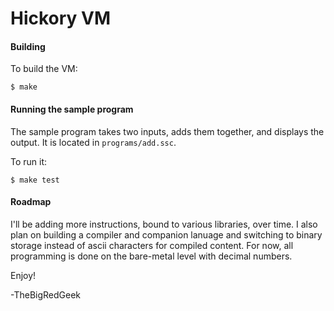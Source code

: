 Hickory VM
==========

#### Building

To build the VM:

    $ make


#### Running the sample program

The sample program takes two inputs, adds them together, and displays the output.  It is located in `programs/add.ssc`.

To run it:

    $ make test


#### Roadmap

I'll be adding more instructions, bound to various libraries, over time.  I also plan on building a compiler and companion lanuage and switching to binary storage instead of ascii characters for compiled content.  For now, all programming is done on the bare-metal level with decimal numbers.

Enjoy!

-TheBigRedGeek
